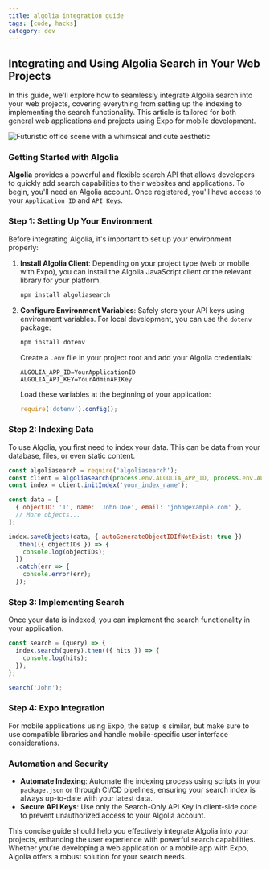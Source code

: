 ```yaml
---
title: algolia integration guide
tags: [code, hacks]
category: dev
---
```

## Integrating and Using Algolia Search in Your Web Projects

In this guide, we'll explore how to seamlessly integrate Algolia search into your web projects, covering everything from setting up the indexing to implementing the search functionality. This article is tailored for both general web applications and projects using Expo for mobile development.

![Futuristic office scene with a whimsical and cute aesthetic](/mnt/data/Futuristic_office_scene_with_a_whimsical_and_cute_.png)

### Getting Started with Algolia

**Algolia** provides a powerful and flexible search API that allows developers to quickly add search capabilities to their websites and applications. To begin, you'll need an Algolia account. Once registered, you'll have access to your `Application ID` and `API Keys`.

### Step 1: Setting Up Your Environment

Before integrating Algolia, it's important to set up your environment properly:

1. **Install Algolia Client**: Depending on your project type (web or mobile with Expo), you can install the Algolia JavaScript client or the relevant library for your platform.

   ```bash
   npm install algoliasearch
   ```

2. **Configure Environment Variables**: Safely store your API keys using environment variables. For local development, you can use the `dotenv` package:

   ```bash
   npm install dotenv
   ```

   Create a `.env` file in your project root and add your Algolia credentials:

   ```plaintext
   ALGOLIA_APP_ID=YourApplicationID
   ALGOLIA_API_KEY=YourAdminAPIKey
   ```

   Load these variables at the beginning of your application:

   ```javascript
   require('dotenv').config();
   ```

### Step 2: Indexing Data

To use Algolia, you first need to index your data. This can be data from your database, files, or even static content.

```javascript
const algoliasearch = require('algoliasearch');
const client = algoliasearch(process.env.ALGOLIA_APP_ID, process.env.ALGOLIA_API_KEY);
const index = client.initIndex('your_index_name');

const data = [
  { objectID: '1', name: 'John Doe', email: 'john@example.com' },
  // More objects...
];

index.saveObjects(data, { autoGenerateObjectIDIfNotExist: true })
  .then(({ objectIDs }) => {
    console.log(objectIDs);
  })
  .catch(err => {
    console.error(err);
  });
```

### Step 3: Implementing Search

Once your data is indexed, you can implement the search functionality in your application.

```javascript
const search = (query) => {
  index.search(query).then(({ hits }) => {
    console.log(hits);
  });
};

search('John');
```

### Step 4: Expo Integration

For mobile applications using Expo, the setup is similar, but make sure to use compatible libraries and handle mobile-specific user interface considerations.

### Automation and Security

- **Automate Indexing**: Automate the indexing process using scripts in your `package.json` or through CI/CD pipelines, ensuring your search index is always up-to-date with your latest data.
- **Secure API Keys**: Use only the Search-Only API Key in client-side code to prevent unauthorized access to your Algolia account.

This concise guide should help you effectively integrate Algolia into your projects, enhancing the user experience with powerful search capabilities. Whether you're developing a web application or a mobile app with Expo, Algolia offers a robust solution for your search needs.
